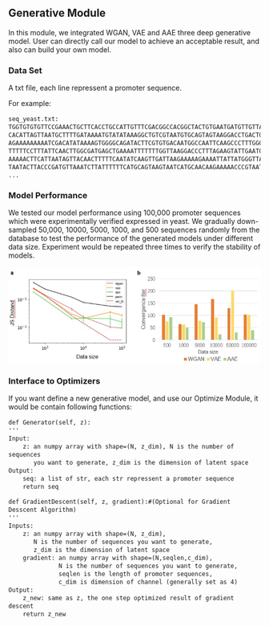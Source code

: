 ## Generative Module
In this module, we integrated WGAN, VAE and AAE three deep generative model. User can directly call our model to achieve an acceptable result, and also can build your own model.

### Data Set
A txt file, each line repressent a promoter sequence.

For example:
```
seq_yeast.txt:
TGGTGTGTGTTCCGAAACTGCTTCACCTGCCATTGTTTCGACGGCCACGGCTACTGTGAATGATGTTGTTACGGTCTATCCAACATGGAGGCCACAGACTACGAATGAAGAGTCTGTC
CACATTAGTTAATGCTTTTGATAAAATGTATATAAAGGCTGTCGTAATGTGCAGTAGTAAGGACCTGACTGTGTTTGTGGTTCTCTTCATTCTTGAACCTTGTCATTGGTAAAAGACC
AGAAAAAAAAATCGACATATAAAAGTGGGGCAGATACTTCGTGTGACAATGGCCAATTCAAGCCCTTTGGGCAGATGTTGCCCTTCTTCTTTCTTAAAAAGTCTTAGTACGATTGACC
TTTTTCCTTTATTCAACTTGGCGATGAGCTGAAAATTTTTTTGGTTAAGGACCCTTTAGAAGTATTGAATGTGGGAACAAAGACGACAAAAGGTAGTTTTTTCCTTGACTATACTGGT
AAAAACTTCATTAATAGTTACAACTTTTTCAATATCAAGTTGATTAAGAAAAAGAAAATTATTATGGGTTAGCTGAAAACCGTGTGATGCATGTCGTTTAAGGATTGTGTAAAAAAGT
TAATACTTACCCGATGTTAAATCTTATTTTTTCATGCAGTAAGTAATCATGCAACAAGAAAAACCCGTAATTAAGCGAACATAGAACAACTAGCATCCCCGATAAGACGGAATAGAAT
...
```
### Model Performance
We tested our model performance using 100,000 promoter sequences which were experimentally verified expressed in yeast. We gradually down-sampled 50,000, 10000, 5000, 1000, and 500 sequences randomly from the database to test the performance of the generated models under different data size. Experiment would be repeated three times to verify the stability of models.

![Performance of Generators](https://github.com/WangLabTHU/Gpro/blob/master/generator.jpg)
### Interface to Optimizers
If you want define a new generative model, and use our Optimize Module, it would be contain following functions:
```
def Generator(self, z):
''' 
Input:
    z: an numpy array with shape=(N, z_dim), N is the number of sequences
       you want to generate, z_dim is the dimension of latent space
Output:
    seq: a list of str, each str repressent a promoter sequence
    return seq
```
```
def GradientDescent(self, z, gradient):#(Optional for Gradient Desscent Algorithm)
''' 
Inputs:
    z: an numpy array with shape=(N, z_dim),
       N is the number of sequences you want to generate,
       z_dim is the dimension of latent space
    gradient: an numpy array with shape=(N,seqlen,c_dim),
              N is the number of sequences you want to generate,
              seqlen is the length of promoter sequences,
              c_dim is dimension of channel (generally set as 4)
Output:
    z_new: same as z, the one step optimized result of gradient descent
    return z_new
```
